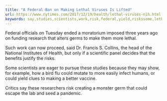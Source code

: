 ```yaml
---
title: "A Federal Ban on Making Lethal Viruses Is Lifted"
url: https://www.nytimes.com/2017/12/19/health/lethal-viruses-nih.html
keywords: say,studies,scientists,work,risk,federal,yield,riskssome,lethal,viruses,ban,scientific,lifted,making,vaccinecritics,seed
---
```

Federal officials on Tuesday ended a moratorium imposed three years ago on funding research that alters germs to make them more lethal.

Such work can now proceed, said Dr. Francis S. Collins, the head of the National Institutes of Health, but only if a scientific panel decides that the benefits justify the risks.

Some scientists are eager to pursue these studies because they may show, for example, how a bird flu could mutate to more easily infect humans, or could yield clues to making a better vaccine.

Critics say these researchers risk creating a monster germ that could escape the lab and seed a pandemic.

